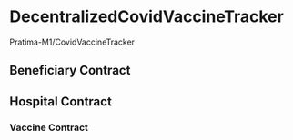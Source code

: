 # DecentralizedCovidVaccineTracker
Pratima-M1/CovidVaccineTracker
<h2>Beneficiary Contract</h2>
<h2>Hospital Contract</h2>
<h3>Vaccine Contract</h3>
